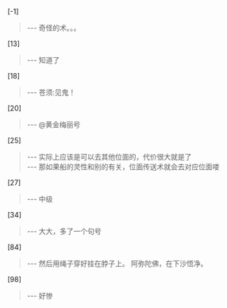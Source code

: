 
[-1] 
>--- 奇怪的术。。。<br>

[13] 
>--- 知道了<br>

[18] 
>--- 苍须:见鬼！<br>

[20] 
>--- @黄金梅丽号<br>

[25] 
>--- 实际上应该是可以去其他位面的，代价很大就是了<br>
>--- 那如果船的灵性和别的有关，位面传送术就会去对应位面喽<br>

[27] 
>--- 中级<br>

[34] 
>--- 大大，多了一个句号<br>

[84] 
>--- 然后用绳子穿好挂在脖子上。
阿弥陀佛，在下沙悟净。<br>

[98] 
>--- 好惨<br>
